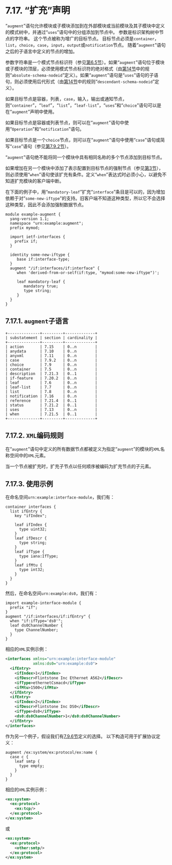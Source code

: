 # 7.17. “扩充”声明

“`augment`”语句允许模块或子模块添加到在外部模块或当前模块及其子模块中定义的模式树中，并通过“`uses`”语句中的分组添加到节点中。 参数是标识架构树中节点的字符串。 这个节点被称为增广的目标节点。 目标节点必须是`container`，`list`，`choice`，`case`，`input`，`output`或`notification`节点。 随着“`augment`”语句之后的子语言中定义的节点的增加。

参数字符串是一个模式节点标识符（参见[第6.5节](section-6/6.5.md)）。如果“`augment`”语句位于模块或子模块的顶层，必须使用模式节点标识符的绝对格式（由[第14节](section-14/README.md)中的规则“`absolute-schema-nodeid`”定义）。如果“`augment`”语句是“`uses`”语句的子语句，则必须使用后代形式（由[第14节](section-14/README.md)中的规则“`descendant-schema-nodeid`”定义）。

如果目标节点是容器，列表，`case`，输入，输出或通知节点，则“`container`”，“`leaf`”，“`list`”，“`leaf-list`”，“`uses`”和“`choice`”语句可以是在“`augment`”声明中使用。

如果目标节点是容器或列表节点，则可以在“`augment`”语句中使用“`Operation`”和“`notification`”语句。

如果目标节点是一个`choice`节点，则可以在“`augment`”语句中使用“`case`”语句或简写“`case`”语句（参见[第7.9.2节](7.9.md#792-选择的case声明)）。

“`augment`”语句绝不能将同一个模块中具有相同名称的多个节点添加到目标节点。

如果增加在另一个模块中添加了表示配置到目标节点的强制节点（参见[第3节](../section-3/README.md)），则必须使用“`when`”语句使该扩充有条件。定义“`when`”表达式时必须小心，以避免不知道扩充模块的客户端中断。

在下面的例子中，用“`mandatory-leaf`”扩充“`interface`”条目是可以的，因为增加依赖于对“`some-new-iftype`”的支持。旧客户端不知道这种类型，所以它不会选择这种类型，因此不会添加强制数据节点。

```YANG
module example-augment {
  yang-version 1.1;
  namespace "urn:example:augment";
  prefix mymod;

  import ietf-interfaces {
    prefix if;
  }

  identity some-new-iftype {
     base if:interface-type;
  }
  augment "/if:interfaces/if:interface" {
     when 'derived-from-or-self(if:type, "mymod:some-new-iftype")';

     leaf mandatory-leaf {
        mandatory true;
        type string;
     }
  }
}
```

## 7.17.1. `augment`子语言

```
+--------------+---------+-------------+
| substatement | section | cardinality |
+--------------+---------+-------------+
| action       | 7.15    | 0..n        |
| anydata      | 7.10    | 0..n        |
| anyxml       | 7.11    | 0..n        |
| case         | 7.9.2   | 0..n        |
| choice       | 7.9     | 0..n        |
| container    | 7.5     | 0..n        |
| description  | 7.21.3  | 0..1        |
| if-feature   | 7.20.2  | 0..n        |
| leaf         | 7.6     | 0..n        |
| leaf-list    | 7.7     | 0..n        |
| list         | 7.8     | 0..n        |
| notification | 7.16    | 0..n        |
| reference    | 7.21.4  | 0..1        |
| status       | 7.21.2  | 0..1        |
| uses         | 7.13    | 0..n        |
| when         | 7.21.5  | 0..1        |
+--------------+---------+-------------+
```

## 7.17.2. `XML`编码规则

在“`augment`”语句中定义的所有数据节点都被定义为指定“`augment`”的模块的`XML`名称空间中的`XML`元素。

当一个节点被扩充时，扩充子节点以任何顺序被编码为扩充节点的子元素。

## 7.17.3. 使用示例

在命名空间`urn:example:interface-module`，我们有：

```YANG
container interfaces {
  list ifEntry {
    key "ifIndex";

    leaf ifIndex {
      type uint32;
    }
    leaf ifDescr {
      type string;
    }
    leaf ifType {
      type iana:IfType;
    }
    leaf ifMtu {
      type int32;
    }
  }
}
```

然后，在命名空间`urn:example:ds0`，我们有：

```YANG
import example-interface-module {
  prefix "if";
}
augment "/if:interfaces/if:ifEntry" {
  when "if:ifType='ds0'";
  leaf ds0ChannelNumber {
    type ChannelNumber;
  }
}
```

相应的`XML`实例示例：

```xml
<interfaces xmlns="urn:example:interface-module"
            xmlns:ds0="urn:example:ds0">
  <ifEntry>
    <ifIndex>1</ifIndex>
    <ifDescr>Flintstone Inc Ethernet A562</ifDescr>
    <ifType>ethernetCsmacd</ifType>
    <ifMtu>1500</ifMtu>
  </ifEntry>
  <ifEntry>
    <ifIndex>2</ifIndex>
    <ifDescr>Flintstone Inc DS0</ifDescr>
    <ifType>ds0</ifType>
    <ds0:ds0ChannelNumber>1</ds0:ds0ChannelNumber>
  </ifEntry>
</interfaces>
```

作为另一个例子，假设我们有[7.9.6节](7.9.md#796-使用示例)定义的选择。 以下构造可用于扩展协议定义：

```YANG
augment /ex:system/ex:protocol/ex:name {
  case c {
    leaf smtp {
      type empty;
    }
  }
}
```

相应的`XML`实例示例：

```xml
<ex:system>
  <ex:protocol>
    <ex:tcp/>
  </ex:protocol>
</ex:system>
```

或

```xml
<ex:system>
  <ex:protocol>
    <other:smtp/>
  </ex:protocol>
</ex:system>
```
